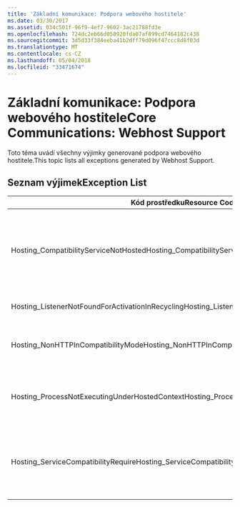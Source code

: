 ```yaml
---
title: 'Základní komunikace: Podpora webového hostitele'
ms.date: 03/30/2017
ms.assetid: 034c501f-96f9-4ef7-9602-3ac21788fd3e
ms.openlocfilehash: 724dc2eb66d058920fda07af899cd7464182c438
ms.sourcegitcommit: 3d5d33f384eeba41b2dff79d096f47ccc8d8f03d
ms.translationtype: MT
ms.contentlocale: cs-CZ
ms.lasthandoff: 05/04/2018
ms.locfileid: "33471674"
---
```

# <a name="core-communications-webhost-support"></a><span data-ttu-id="14e6f-102">Základní komunikace: Podpora webového hostitele</span><span class="sxs-lookup"><span data-stu-id="14e6f-102">Core Communications: Webhost Support</span></span>
<span data-ttu-id="14e6f-103">Toto téma uvádí všechny výjimky generované podpora webového hostitele.</span><span class="sxs-lookup"><span data-stu-id="14e6f-103">This topic lists all exceptions generated by Webhost Support.</span></span>  
  
## <a name="exception-list"></a><span data-ttu-id="14e6f-104">Seznam výjimek</span><span class="sxs-lookup"><span data-stu-id="14e6f-104">Exception List</span></span>  
  
|<span data-ttu-id="14e6f-105">Kód prostředku</span><span class="sxs-lookup"><span data-stu-id="14e6f-105">Resource Code</span></span>|<span data-ttu-id="14e6f-106">Řetězec prostředku</span><span class="sxs-lookup"><span data-stu-id="14e6f-106">Resource String</span></span>|  
|-------------------|---------------------|  
|<span data-ttu-id="14e6f-107">Hosting_CompatibilityServiceNotHosted</span><span class="sxs-lookup"><span data-stu-id="14e6f-107">Hosting_CompatibilityServiceNotHosted</span></span>|<span data-ttu-id="14e6f-108">Tato služba vyžaduje režim kompatibility ASP.NET.</span><span class="sxs-lookup"><span data-stu-id="14e6f-108">This service requires ASP.NET compatibility.</span></span> <span data-ttu-id="14e6f-109">Musí být také hostované ve službě IIS.</span><span class="sxs-lookup"><span data-stu-id="14e6f-109">It must also be hosted in IIS.</span></span> <span data-ttu-id="14e6f-110">Buď hostitele služby IIS s režim kompatibility ASP.NET v souboru Web.config povolena, nebo nastavte vlastnost AspNetCompatibilityRequirementsAttribute.AspNetCompatibilityRequirementsMode jiné než požadovanou hodnotu.</span><span class="sxs-lookup"><span data-stu-id="14e6f-110">Either host the service in IIS with ASP.NET compatibility turned on in Web.config or set the AspNetCompatibilityRequirementsAttribute.AspNetCompatibilityRequirementsMode property to a value other than Required.</span></span>|  
|<span data-ttu-id="14e6f-111">Hosting_ListenerNotFoundForActivationInRecycling</span><span class="sxs-lookup"><span data-stu-id="14e6f-111">Hosting_ListenerNotFoundForActivationInRecycling</span></span>|<span data-ttu-id="14e6f-112">Žádný kanál aktivně naslouchá na zadané adrese.</span><span class="sxs-lookup"><span data-stu-id="14e6f-112">No channel is actively listening at the specified address.</span></span> <span data-ttu-id="14e6f-113">Pokud je recyklace aplikace, služby je zavřený.</span><span class="sxs-lookup"><span data-stu-id="14e6f-113">If an application is recycling, the service is closed.</span></span>|  
|<span data-ttu-id="14e6f-114">Hosting_NonHTTPInCompatibilityMode</span><span class="sxs-lookup"><span data-stu-id="14e6f-114">Hosting_NonHTTPInCompatibilityMode</span></span>|<span data-ttu-id="14e6f-115">Pouze protokoly, které jsou podporovány v rámci režim kompatibility ASP.NET jsou HTTP a HTTPS.</span><span class="sxs-lookup"><span data-stu-id="14e6f-115">The only protocols that are supported under ASP.NET compatibility are HTTP and HTTPS.</span></span> <span data-ttu-id="14e6f-116">Odeberte zadaný koncový bod, nebo zakázat režim kompatibility ASP.NET pro aplikaci.</span><span class="sxs-lookup"><span data-stu-id="14e6f-116">Remove the specified endpoint or disable ASP.NET compatibility for the application.</span></span>|  
|<span data-ttu-id="14e6f-117">Hosting_ProcessNotExecutingUnderHostedContext</span><span class="sxs-lookup"><span data-stu-id="14e6f-117">Hosting_ProcessNotExecutingUnderHostedContext</span></span>|<span data-ttu-id="14e6f-118">Zadaný hostitelský processcannot být volána v rámci aktuální hostitelské prostředí.</span><span class="sxs-lookup"><span data-stu-id="14e6f-118">The specified hosting processcannot be invoked within the current hosting environment.</span></span> <span data-ttu-id="14e6f-119">Toto rozhraní API vyžaduje, že je volající aplikace hostovat v Internetové informační služby nebo aktivační služba procesů systému Windows.</span><span class="sxs-lookup"><span data-stu-id="14e6f-119">This API requires that the calling application be hosted in Internet Information Services or Windows Process Activation Service.</span></span>|  
|<span data-ttu-id="14e6f-120">Hosting_ServiceCompatibilityRequire</span><span class="sxs-lookup"><span data-stu-id="14e6f-120">Hosting_ServiceCompatibilityRequire</span></span>|<span data-ttu-id="14e6f-121">Službu nelze aktivovat, protože vyžaduje režim kompatibility ASP.NET.</span><span class="sxs-lookup"><span data-stu-id="14e6f-121">The service cannot be activated because it requires ASP.NET compatibility.</span></span> <span data-ttu-id="14e6f-122">Režim kompatibility ASP.NET není povoleno pro tuto aplikaci.</span><span class="sxs-lookup"><span data-stu-id="14e6f-122">ASP.NET compatibility is not enabled for this application.</span></span> <span data-ttu-id="14e6f-123">Buď povolte režim kompatibility ASP.NET v souboru Web.config, nebo nastavte AspNetCompatibilityRequirementsAttribute.AspNetCompatibility.</span><span class="sxs-lookup"><span data-stu-id="14e6f-123">Either enable ASP.NET compatibility in Web.config file or set the AspNetCompatibilityRequirementsAttribute.AspNetCompatibility.</span></span>|
